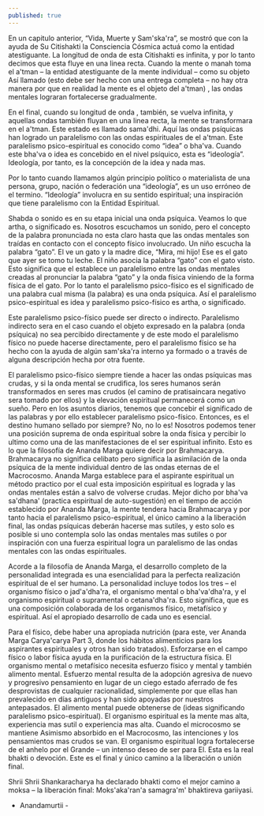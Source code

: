 ```yaml
---
published: true
---
```





En un capitulo anterior, “Vida, Muerte y Sam'ska'ra”, se mostró que con la ayuda de Su Citishakti la Consciencia Cósmica actuá como la entidad atestiguante. La longitud de onda de esta Citishakti es infinita, y por lo tanto decimos que esta fluye en una linea recta. Cuando la mente o manah toma el a'tman – la entidad atestiguante de la mente individual – como su objeto Así llamado (esto debe ser hecho con una entrega completa – no hay otra manera por que en realidad la mente es el objeto del  a'tman) , las ondas mentales lograran fortalecerse gradualmente.

En el final, cuando su longitud de onda , también, se vuelva infinita, y aquellas ondas también fluyan en una linea recta, la mente se transformara en el a'tman. Este estado es llamado sama'dhi. Aquí las ondas psíquicas han logrado un paralelismo con las ondas espirituales de el a'tman. Este paralelismo psico-espiritual es conocido como “idea” o bha'va. Cuando este bha'va o idea es concebido en el nivel psíquico, esta es “ideología”. Ideología, por tanto, es la concepción de la idea y nada mas.

Por lo tanto cuando llamamos algún principio político o materialista de una persona, grupo, nación o federación una “ideología”, es un uso erróneo de el termino. “Ideología” involucra en su sentido espiritual; una inspiración que tiene paralelismo con la Entidad Espiritual.

Shabda o sonido es en su etapa inicial una onda psíquica. Veamos lo que artha, o significado es. Nosotros escuchamos un sonido, pero el concepto de la palabra pronunciada no esta claro hasta que las ondas mentales son traídas en contacto con el concepto físico involucrado. Un niño escucha la palabra “gato”. El ve un gato y la madre dice, “Mira, mi hijo! Ese es el gato que ayer se tomo tu leche. El niño asocia la palabra “gato” con el gato visto. Esto significa que el establece un paralelismo entre las ondas mentales creadas al pronunciar la palabra “gato” y la onda física viniendo de la forma física de el gato. Por lo tanto el paralelismo psico-físico es el significado de una palabra cual misma (la palabra) es una onda psíquica. Así el paralelismo psico-espiritual es idea y paralelismo psico-físico es artha, o significado.

Este paralelismo psico-físico puede ser directo o indirecto. Paralelismo indirecto sera en el caso cuando el objeto expresado en la palabra (onda psíquica) no sea percibido directamente y de este modo el paralelismo físico no puede hacerse directamente, pero el paralelismo físico se ha hecho con la ayuda de algún sam'ska'ra interno ya formado o a través de alguna descripción hecha por otra fuente.

El paralelismo psico-físico siempre tiende a hacer las ondas psíquicas mas crudas, y si la onda mental se crudifica, los seres humanos serán transformados en seres mas crudos (el camino de pratisaincara negativo sera tomado por ellos) y la elevación espiritual permanecerá como un sueño. Pero en los asuntos diarios, tenemos que concebir el significado de las palabras y por ello establecer paralelismo psico-físico. Entonces, es el destino humano sellado por siempre? No, no lo es! Nosotros podemos tener una posición suprema de onda espiritual sobre la onda física y percibir lo ultimo como una de las manifestaciones de el ser espiritual infinito. Esto es lo que la filosofía de Ananda Marga quiere decir por Brahmacarya. Brahmacarya no significa celibato pero significa la asimilación de la onda psíquica de la mente individual dentro de las ondas eternas de el Macrocosmo. Ananda Marga establece para el aspirante espiritual un método practico por el cual esta imposición espiritual es lograda y las ondas mentales están a salvo de volverse crudas. Mejor dicho por bha'va sa'dhana' (practica espiritual de auto-sugestión) en el tiempo de acción establecido por Ananda Marga, la mente tendera hacia Brahmacarya y por tanto hacia el paralelismo psico-espiritual, el único camino a la liberación final, las ondas psíquicas deberán hacerse mas sutiles, y esto solo es posible si uno contempla solo las ondas mentales mas sutiles o por inspiración con una fuerza espiritual logra un paralelismo de las ondas mentales con las ondas espirituales.

Acorde a la filosofía de Ananda Marga, el desarrollo completo de la personalidad integrada es una esencialidad para la perfecta realización espiritual de el ser humano. La personalidad incluye todos los tres – el organismo físico o jad'a'dha'ra, el organismo mental o bha'va'dha'ra, y el organismo espiritual o supramental o cetana'dha'ra. Esto significa, que es una composición colaborada de los organismos físico, metafísico y espiritual. Así el apropiado desarrollo de cada uno es esencial.

Para el físico, debe haber una apropiada nutrición (para este, ver Ananda Marga Carya'carya Part 3, donde los hábitos alimenticios para los aspirantes espirituales y otros han sido tratados). Esforzarse en el campo físico o labor física ayuda en la purificación de la estructura física. El organismo mental o metafísico necesita esfuerzo físico y mental y también alimento mental. Esfuerzo mental resulta de la adopción agresiva de nuevo y progresivo pensamiento en lugar de un ciego estado aferrado de fes desprovistas de cualquier racionalidad, simplemente por que ellas han prevalecido en días antiguos y han sido apoyadas por nuestros antepasados. El alimento mental puede obtenerse de (ideas significando paralelismo psico-espiritual). El organismo espiritual es la mente mas alta, experiencia mas sutil o experiencia mas alta. Cuando el microcosmo se mantiene Asimismo absorbido en el Macrocosmo,  las intenciones y los pensamientos mas crudos se van. El organismo espiritual logra fortalecerse de el anhelo por el Grande – un intenso deseo de ser para El. Esta es la real bhakti o devoción. Este es el final y único camino a la liberación o unión final.

Shrii Shrii Shankaracharya ha declarado bhakti como el mejor camino a moksa – la liberación final: Moks'aka'ran'a samagra'm' bhaktireva gariiyasi.

- Anandamurtii -
